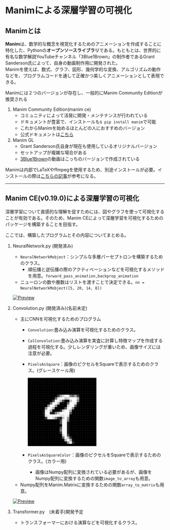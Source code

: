 # Manimによる深層学習の可視化

## Manimとは

**Manim**は、数学的な概念を視覚化するためのアニメーションを作成することに特化した、Pythonの**オープンソースライブラリ**である。もともとは、世界的に有名な数学解説YouTubeチャンネル「3Blue1Brown」の制作者であるGrant Sanderson氏によって、自身の動画制作用に開発された。<br>
Manimを使えば、数式、グラフ、図形、幾何学的な変換、アルゴリズムの動作などを、プログラムコードを通して正確かつ美しくアニメーションとして表現できる。


Manimには２つのバージョンが存在し、一般的にManim Community Editionが推奨される<br>
1. Manim Community Edition(manim ce)
   - コミュニティによって活発に開発・メンテナンスが行われている
   - ドキュメントが豊富で、インストールも`$ pip install manim`で可能
   - これからManimを始めるほとんどの人におすすめのバージョン
   - 公式ドキュメントは[こちら](https://docs.manim.community/en/stable/index.html)
2. Manim GL 
   - Grant Sanderson氏自身が現在も使用しているオリジナルバージョン
   - セットアップが複雑な場合がある
   - [3Blue1Brown](https://www.youtube.com/@3blue1brown)の動画はこっちのバージョンで作成されている

Manimは内部でLaTeXやffmpegを使用するため、別途インストールが必要。インストールの際は[こちらの記事](https://meta-perceptio.vercel.app/pages/manim.html)が参考になる。

---

## Manim CE(v0.19.0)による深層学習の可視化

深層学習について直感的な理解を促すためには、図やグラフを使って可視化することが有効である。そのため、Manim CEによって深層学習を可視化するためのパッケージを構築することを目指す。

ここでは、構築したプログラムとその内容についてまとめる。

1. NeuralNetwork.py (開発済み)
   - `NeuralNetworkMobject`：シンプルな多層パーセプトロンを構築するためのクラス。
     - 順伝播と逆伝播の際のアクティベーションなどを可視化するメソッドを用意。`forward_pass_animation,backprop_animation`
    - ニューロンの数や層数はリストを渡すことで決定できる。`nn = NeuralNetworkMobject([5, 20, 14, 8])`
  
    [![Preview](https://img.youtube.com/vi/Oq9hD7kGuLg/0.jpg)](https://youtu.be/Oq9hD7kGuLg)

2. Convolution.py (開発済み)(名前未定)
    - 主にCNNを可視化するためのプログラム
      - `Convolution`:畳み込み演算を可視化するためのクラス。
      - `CalConvolution`:畳み込み演算を実査に計算し特徴マップを作成する過程を可視化する。少しレンダリングが重いため、画像サイズには注意が必要。
      - `PixelsAsSquare`：画像のピクセルをSquareで表示するためのクラス。(グレースケール用)
  
        <img src="./MNIST9.png" width="50%">

      - `PixelsAsSquareColor`：画像のピクセルをSquareで表示するためのクラス。(カラー用)
        - 画像はNumpy配列に変換されている必要があるが、画像をNumpy配列に変換するための関数`image_to_array`も用意。
    - Numpy配列をManim.Matrixに変換するための関数`array_to_matrix`も用意。
  
    [![Preview](https://img.youtube.com/vi/HDcqQeFiKuo/0.jpg)](https://youtu.be/HDcqQeFiKuo)

3. Transformer.py　(未着手)開発予定
   - トランスフォーマーにおける演算などを可視化するクラス。

